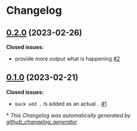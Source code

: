 # Changelog

## [0.2.0](https://github.com/mstruebing/backup.rs/tree/0.2.0) (2023-02-26)

**Closed issues:**

- provide more output what is happening [\#2](https://github.com/mstruebing/backup.rs/issues/2)

## [0.1.0](https://github.com/mstruebing/backup.rs/tree/0.1.0) (2023-02-21)

**Closed issues:**

- `back add .` is added as an actual `.` [\#1](https://github.com/mstruebing/backup.rs/issues/1)



\* *This Changelog was automatically generated by [github_changelog_generator](https://github.com/github-changelog-generator/github-changelog-generator)*

